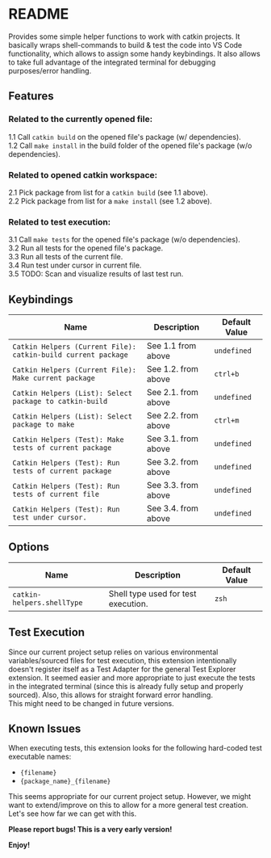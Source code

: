 # README

Provides some simple helper functions to work with catkin projects. It basically wraps shell-commands to build & test the code into VS Code functionality, which allows to assign some handy keybindings. It also allows to take full advantage of the integrated terminal for debugging purposes/error handling.
## Features
### Related to the currently opened file:
1.1 Call `catkin build` on the opened file's package (w/ dependencies).  
1.2 Call `make install` in the build folder of the opened file's package (w/o dependencies).  

### Related to opened catkin workspace:
2.1 Pick package from list for a `catkin build` (see 1.1 above).  
2.2 Pick package from list for a `make install` (see 1.2 above).  


### Related to test execution:
3.1 Call `make tests` for the opened file's package (w/o dependencies).  
3.2 Run all tests for the opened file's package.  
3.3 Run all tests of the current file.  
3.4 Run test under cursor in current file.  
3.5 TODO: Scan and visualize results of last test run.    

## Keybindings
| Name                                                          | Description         | Default Value |
| ------------------------------------------------------------- | ------------------- | ------------- |
| `Catkin Helpers (Current File): catkin-build current package` | See 1.1 from above  | `undefined`   |
| `Catkin Helpers (Current File): Make current package`         | See 1.2. from above | `ctrl+b`      |
| `Catkin Helpers (List): Select package to catkin-build`       | See 2.1. from above | `undefined`   |
| `Catkin Helpers (List): Select package to make`               | See 2.2. from above | `ctrl+m`      |
| `Catkin Helpers (Test): Make tests of current package`        | See 3.1. from above | `undefined`   |
| `Catkin Helpers (Test): Run tests of current package`         | See 3.2. from above | `undefined`   |
| `Catkin Helpers (Test): Run tests of current file`            | See 3.3. from above | `undefined`   |
| `Catkin Helpers (Test): Run test under cursor.`               | See 3.4. from above | `undefined`   |
 ## Options
 | Name                       | Description                         | Default Value |
 | -------------------------- | ----------------------------------- | ------------- |
 | `catkin-helpers.shellType` | Shell type used for test execution. | `zsh`         |

## Test Execution
Since our current project setup relies on various environmental variables/sourced files for test execution, this extension intentionally doesn't register itself as a Test Adapter for the general Test Explorer extension. It seemed easier and more appropriate to just execute the tests in the integrated terminal (since this is already fully setup and properly sourced). Also, this allows for straight forward error handling.  
This might need to be changed in future versions.
## Known Issues
When executing tests, this extension looks for the following hard-coded test executable names:
* `{filename}`
* `{package_name}_{filename}`
  
This seems appropriate for our current project setup. However, we might want to extend/improve on this to allow for a more general test creation. 
Let's see how far we can get with this.

**Please report bugs! This is a very early version!**

**Enjoy!**
